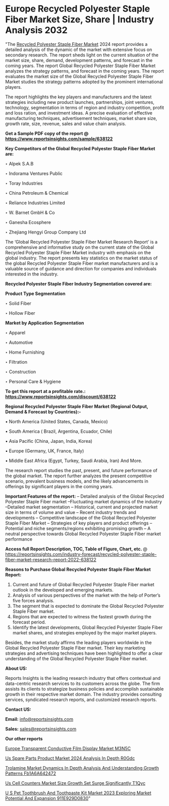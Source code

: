 # Europe Recycled Polyester Staple Fiber Market Size, Share | Industry Analysis 2032

"The <a href=https://www.reportsinsights.com/sample/638122>Recycled Polyester Staple Fiber Market</a> 2024 report provides a detailed analysis of the dynamic of the market with extensive focus on secondary research. The report sheds light on the current situation of the market size, share, demand, development patterns, and forecast in the coming years. The report Global Recycled Polyester Staple Fiber Market analyzes the strategy patterns, and forecast in the coming years. The report evaluates the market size of the Global Recycled Polyester Staple Fiber Market studies the strategy patterns adopted by the prominent international players.

The report highlights the key players and manufacturers and the latest strategies including new product launches, partnerships, joint ventures, technology, segmentation in terms of region and industry competition, profit and loss ration, and investment ideas. A precise evaluation of effective manufacturing techniques, advertisement techniques, market share size, growth rate, size, revenue, sales and value chain analysis.

<strong>Get a Sample PDF copy of the report @ <a href=https://www.reportsinsights.com/sample/638122 style=color:#0000ff;>https://www.reportsinsights.com/sample/638122</a></strong>

<strong>Key Competitors of the Global Recycled Polyester Staple Fiber Market are:</strong>

‣ Alpek S.A.B

‣ Indorama Ventures Public

‣ Toray Industries

‣ China Petroleum & Chemical

‣ Reliance Industries Limited

‣ W. Barnet GmbH & Co

‣ Ganesha Ecosphere

‣ Zhejiang Hengyi Group Company Ltd

The ‘Global Recycled Polyester Staple Fiber Market Research Report’ is a comprehensive and informative study on the current state of the Global Recycled Polyester Staple Fiber Market industry with emphasis on the global industry. The report presents key statistics on the market status of the global Recycled Polyester Staple Fiber market manufacturers and is a valuable source of guidance and direction for companies and individuals interested in the industry.

<strong>Recycled Polyester Staple Fiber Industry Segmentation covered are:</strong>

<strong>Product Type Segmentation</strong>

‣    Solid Fiber

‣ Hollow Fiber

<strong>Market by Application Segmentation</strong>

‣   Apparel

‣ Automotive

‣ Home Furnishing

‣ Filtration

‣ Construction

‣ Personal Care & Hygiene

<strong>To get this report at a profitable rate.: <a href=https://www.reportsinsights.com/discount/638122 style=color:#0000ff;>https://www.reportsinsights.com/discount/638122</a></strong>

<strong>Regional Recycled Polyester Staple Fiber Market (Regional Output, Demand &amp; Forecast by Countries):-</strong>

• North America (United States, Canada, Mexico)

• South America ( Brazil, Argentina, Ecuador, Chile)

• Asia Pacific (China, Japan, India, Korea)

• Europe (Germany, UK, France, Italy)

• Middle East Africa (Egypt, Turkey, Saudi Arabia, Iran) And More.

The research report studies the past, present, and future performance of the global market. The report further analyzes the present competitive scenario, prevalent business models, and the likely advancements in offerings by significant players in the coming years.

<strong>Important Features of the report:</strong>
– Detailed analysis of the Global Recycled Polyester Staple Fiber market
–Fluctuating market dynamics of the industry
–Detailed market segmentation
– Historical, current and projected market size in terms of volume and value
– Recent industry trends and developments
– Competitive landscape of the Global Recycled Polyester Staple Fiber Market
– Strategies of key players and product offerings
– Potential and niche segments/regions exhibiting promising growth
– A neutral perspective towards Global Recycled Polyester Staple Fiber market performance

<strong>Access full Report Description, TOC, Table of Figure, Chart, etc. </strong>@   <a href=https://reportsinsights.com/industry-forecast/recycled-polyester-staple-fiber-market-research-report-2022-638122 style=color:#0000ff;>https://reportsinsights.com/industry-forecast/recycled-polyester-staple-fiber-market-research-report-2022-638122</a>

<strong>Reasons to Purchase Global Recycled Polyester Staple Fiber Market Report:</strong>
1. Current and future of Global Recycled Polyester Staple Fiber market outlook in the developed and emerging markets.
2. Analysis of various perspectives of the market with the help of Porter’s five forces analysis.
3. The segment that is expected to dominate the Global Recycled Polyester Staple Fiber market.
4. Regions that are expected to witness the fastest growth during the forecast period.
5. Identify the latest developments, Global Recycled Polyester Staple Fiber market shares, and strategies employed by the major market players.

Besides, the market study affirms the leading players worldwide in the Global Recycled Polyester Staple Fiber market. Their key marketing strategies and advertising techniques have been highlighted to offer a clear understanding of the Global Recycled Polyester Staple Fiber market.

<strong><strong>About US</strong>:</strong>

Reports Insights is the leading research industry that offers contextual and data-centric research services to its customers across the globe. The firm assists its clients to strategize business policies and accomplish sustainable growth in their respective market domain. The industry provides consulting services, syndicated research reports, and customized research reports.

<strong>Contact US:</strong>

<p class=><b>Email:</b> <a href=mailto:info@reportsinsights.com>info@reportsinsights.com</a></p>
<p class=><b>Sales:</b> <a href=mailto:sales@reportsinsights.com>sales@reportsinsights.com</a></p>

<strong>Our other reports</strong>

<a href=https://www.linkedin.com/pulse/europe-transparent-conductive-film-display-market-m3n5c/>Europe Transparent Conductive Film Display Market M3N5C</a>

<a href=https://www.linkedin.com/pulse/us-spare-parts-product-market-2024-analysis-in-depth-r0gdc/>Us Spare Parts Product Market 2024 Analysis In Depth R0Gdc</a>

<a href=https://medium.com/@saliajay581/trolamine-market-dynamics-in-depth-analysis-and-understanding-growth-patterns-fb1a6a642472>Trolamine Market Dynamics In Depth Analysis And Understanding Growth Patterns Fb1A6A642472</a>

<a href=https://www.linkedin.com/pulse/us-cell-counters-market-size-growth-set-surge-significantly-t1qyc/>Us Cell Counters Market Size Growth Set Surge Significantly T1Qyc</a>

<a href=https://medium.com/@aanarkumar6/u-s-pet-toothbrush-and-toothpaste-kit-market-2023-exploring-market-potential-and-expansion-911e929d0830>U S Pet Toothbrush And Toothpaste Kit Market 2023 Exploring Market Potential And Expansion 911E929D0830</a>"

